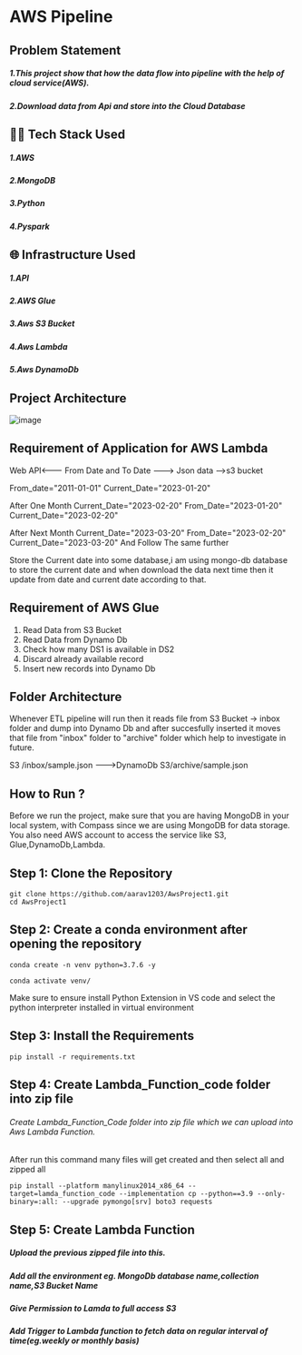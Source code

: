 # AWS Pipeline 
## Problem Statement
##### 1.This project show that how the data flow into pipeline with the help of cloud service(AWS).
##### 2.Download data from Api and store into the Cloud Database

## 👨‍💻 Tech Stack Used
##### 1.AWS
##### 2.MongoDB
##### 3.Python
##### 4.Pyspark

## 🌐 Infrastructure Used
##### 1.API
##### 2.AWS Glue
##### 3.Aws S3 Bucket
##### 4.Aws Lambda
##### 5.Aws DynamoDb

## Project Architecture
![image](https://user-images.githubusercontent.com/62836744/218323041-5d3a1f48-3bcd-4601-9e0a-ad08059934ee.png)

## Requirement of Application for AWS Lambda
Web API<--- From Date and To Date
---> Json data -->s3 bucket

From_date="2011-01-01"
Current_Date="2023-01-20"

After One Month Current_Date="2023-02-20"
From_Date="2023-01-20"
Current_Date="2023-02-20"

After Next Month Current_Date="2023-03-20"
From_Date="2023-02-20"
Current_Date="2023-03-20"
And Follow The same further

Store the Current date into some database,i am using mongo-db database to store the current date and when download the data next time then it update from date and current date according to that.

## Requirement of AWS Glue
1. Read Data from S3 Bucket
2. Read Data from Dynamo Db
3. Check how many DS1 is available in DS2
4. Discard already available record
5. Insert new records into Dynamo Db

## Folder Architecture
Whenever ETL pipeline will run then it reads file from S3 Bucket -> inbox folder and dump into Dynamo Db and after succesfully inserted it moves that file from "inbox" folder to "archive" folder which help to investigate in future.

S3 /inbox/sample.json --->DynamoDb
S3/archive/sample.json
 
## How to Run ?
Before we run the project, make sure that you are having MongoDB in your local system, with Compass since we are using MongoDB for data storage. You also need AWS account to access the service like S3, Glue,DynamoDb,Lambda.

## Step 1: Clone the Repository
```
git clone https://github.com/aarav1203/AwsProject1.git
cd AwsProject1
```
## Step 2: Create a conda environment after opening the repository
```
conda create -n venv python=3.7.6 -y
```
```
conda activate venv/
```
Make sure to ensure install Python Extension in VS code and select the python interpreter installed in virtual environment

## Step 3: Install the Requirements
```
pip install -r requirements.txt
```
## Step 4: Create Lambda_Function_code folder into zip file
###### Create Lambda_Function_Code folder into zip file which we can upload into Aws Lambda Function.
After run this command many files will get created and then select all and zipped all
```
pip install --platform manylinux2014_x86_64 --target=lamda_function_code --implementation cp --python==3.9 --only-binary=:all: --upgrade pymongo[srv] boto3 requests
```

## Step 5: Create Lambda Function
##### Upload the previous zipped file into this.
##### Add all the environment eg. MongoDb database name,collection name,S3 Bucket Name
##### Give Permission to Lamda to full access S3
##### Add Trigger to Lambda function to fetch data on regular interval of time(eg.weekly or monthly basis)
